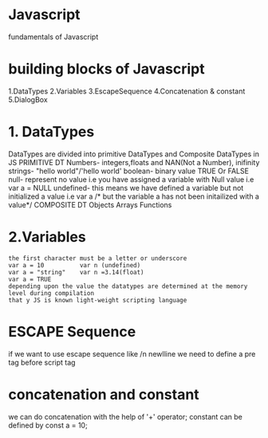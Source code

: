 # Javascript
fundamentals of Javascript
# building blocks of Javascript
  1.DataTypes
  2.Variables
  3.EscapeSequence
  4.Concatenation & constant
  5.DialogBox
  
# 1. DataTypes
 DataTypes are divided into primitive DataTypes and Composite DataTypes in JS
 PRIMITIVE DT
   Numbers- integers,floats and NAN(Not a Number), inifinity
   strings- "hello world"/'hello world'
   boolean- binary value TRUE Or FALSE 
   null- represent no value i.e you have assigned a variable with Null value i.e var a = NULL
   undefined- this means we have defined a variable but not initialized a value i.e var a /* but the variable a has not been initailized with a value*/
 COMPOSITE DT
    Objects
    Arrays
    Functions
# 2.Variables
    the first character must be a letter or underscore
    var a = 10          var n (undefined)
    var a = "string"    var n =3.14(float)
    var a = TRUE
    depending upon the value the datatypes are determined at the memory level during compilation
    that y JS is known light-weight scripting language
 # ESCAPE Sequence  
   if we want to use escape sequence like /n newlline we need to define a pre tag before script tag
 # concatenation and constant
   we can do concatenation with the help of '+' operator;
   constant can be defined by const a = 10;

